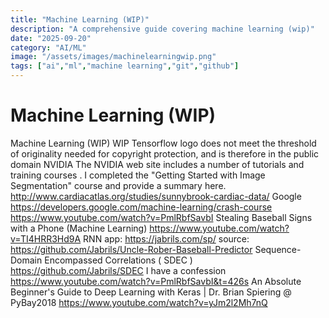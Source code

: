 ```yaml
---
title: "Machine Learning (WIP)"
description: "A comprehensive guide covering machine learning (wip)"
date: "2025-09-20"
category: "AI/ML"
image: "/assets/images/machinelearningwip.png"
tags: ["ai","ml","machine learning","git","github"]
---
```


# Machine Learning (WIP)

Machine Learning (WIP) WIP Tensorflow logo does not meet the threshold of originality needed for copyright protection, and is therefore in the public domain NVIDIA The NVIDIA web site includes a number of tutorials and training courses . I completed the "Getting Started with Image Segmentation" course and provide a summary here. http://www.cardiacatlas.org/studies/sunnybrook-cardiac-data/ Google https://developers.google.com/machine-learning/crash-course https://www.youtube.com/watch?v=PmlRbfSavbI Stealing Baseball Signs with a Phone (Machine Learning) https://www.youtube.com/watch?v=TI4HRR3Hd9A RNN app: https://jabrils.com/sp/ source: https://github.com/Jabrils/Uncle-Rober-Baseball-Predictor Sequence-Domain Encompassed Correlations ( SDEC ) https://github.com/Jabrils/SDEC I have a confession https://www.youtube.com/watch?v=PmlRbfSavbI&t=426s An Absolute Beginner's Guide to Deep Learning with Keras | Dr. Brian Spiering @ PyBay2018 https://www.youtube.com/watch?v=yJm2l2Mh7nQ
